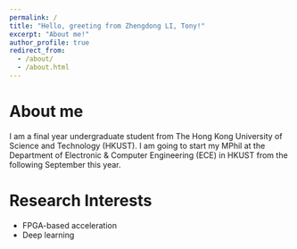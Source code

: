 ```yaml
---
permalink: /
title: "Hello, greeting from Zhengdong LI, Tony!"
excerpt: "About me!"
author_profile: true
redirect_from: 
  - /about/
  - /about.html
---
```


About me
=====
I am a final year undergraduate student from The Hong Kong University of Science and Technology (HKUST). I am going to start my MPhil at the Department of Electronic & Computer Engineering (ECE) in HKUST from the following September this year. 


Research Interests
======
* FPGA-based acceleration
* Deep learning
